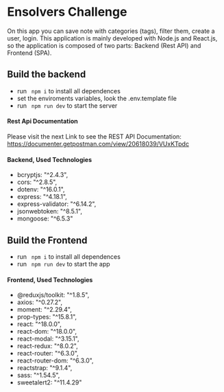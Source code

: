 # Ensolvers Challenge
On this app you can save note with categories (tags), filter them, create a user, login.
This application is mainly developed with Node.js and React.js, so the application is composed of two parts: Backend (Rest API) and Frontend (SPA).

## Build the backend
- run ``` npm i``` to install all dependences
- set the enviroments variables, look the .env.template file
- run ``` npm run dev``` to start the server

#### Rest Api Documentation
Please visit the next Link to see the REST API Documentation:
https://documenter.getpostman.com/view/20618039/VUxKTpdc

#### Backend, Used Technologies
- bcryptjs: "^2.4.3",
- cors: "^2.8.5",
- dotenv: "^16.0.1",
- express: "^4.18.1",
- express-validator: "^6.14.2",
- jsonwebtoken: "^8.5.1",
- mongoose: "^6.5.3"

## Build the Frontend
- run ``` npm i``` to install all dependences
- run ``` npm run dev``` to start the app

#### Frontend, Used Technologies
- @reduxjs/toolkit: "^1.8.5",
- axios: "^0.27.2",
- moment: "^2.29.4",
- prop-types: "^15.8.1",
- react: "^18.0.0",
- react-dom: "^18.0.0",
- react-modal: "^3.15.1",
- react-redux: "^8.0.2",
- react-router: "^6.3.0",
- react-router-dom: "^6.3.0",
- reactstrap: "^9.1.4",
- sass: "^1.54.5",
- sweetalert2: "^11.4.29"